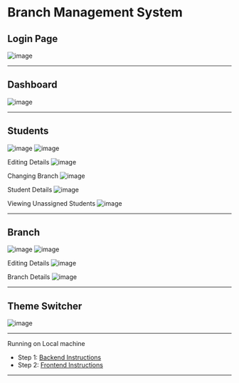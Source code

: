 # Branch Management System

## Login Page 
![image](https://github.com/user-attachments/assets/729a388b-33a4-4842-ba8a-ab6e6fe44499)

---

## Dashboard
![image](https://github.com/user-attachments/assets/dbaec4db-101e-47aa-ad88-331f82cf483c)

---

## Students 
![image](https://github.com/user-attachments/assets/4633269f-97b2-41ed-8faf-9a7ae2dbf956)
![image](https://github.com/user-attachments/assets/73963826-cd97-40e8-ade8-1828be46af2e)

Editing Details
![image](https://github.com/user-attachments/assets/f7994e5f-3a71-47c9-8f0a-353bda4cabd6)

Changing Branch
![image](https://github.com/user-attachments/assets/61c204cb-a587-44e1-90d5-c9b638e4665f)

Student Details
![image](https://github.com/user-attachments/assets/a97364e9-91f2-4faa-acae-3d6f11a631a5)

Viewing Unassigned Students 
![image](https://github.com/user-attachments/assets/5f231047-4471-4c8d-90f7-80ba028323b9)

--- 
## Branch
![image](https://github.com/user-attachments/assets/e317d4e6-d605-49d9-b2a6-444ea373d716)
![image](https://github.com/user-attachments/assets/03e43144-cf85-4e3a-9848-c8c14298634f)

Editing Details
![image](https://github.com/user-attachments/assets/98b31c07-2c24-40be-ba92-4795e031f383)

Branch Details
![image](https://github.com/user-attachments/assets/3d7770b1-cfbf-4cf6-8bf7-cd498ca69dae)

--- 
 
## Theme Switcher
![image](https://github.com/user-attachments/assets/c35412ef-3b24-4ad6-b0e0-a465bb402702)


---

Running on Local machine

- Step 1: [Backend Instructions](https://github.com/SayujKuickel/manage-branch/blob/main/backend/README.md)
- Step 2: [Frontend Instructions](https://github.com/SayujKuickel/manage-branch/blob/main/frontend/README.md)

---

